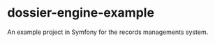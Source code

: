 dossier-engine-example
======================

An example project in Symfony for the records managements system.
